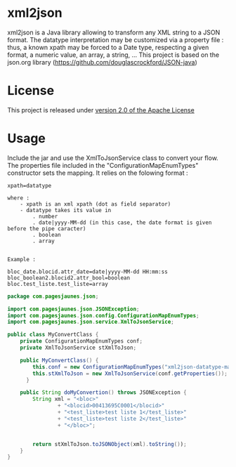 xml2json
========

xml2json is a Java library allowing to transform any XML string to a JSON format. The datatype interpretation may be customized via a property file : thus, a known xpath may be forced to a Date type, respecting a given format, a numeric value, an array, a string, ... This project is based on the json.org library (https://github.com/douglascrockford/JSON-java)

# License

This project is released under [version 2.0 of the Apache License](https://www.apache.org/licenses/LICENSE-2.0.html)

# Usage

Include the jar and use the XmlToJsonService class to convert your flow. The properties file included in the "ConfigurationMapEnumTypes" constructor sets the mapping. It relies on the folowing format :

```
xpath=datatype

where : 
    - xpath is an xml xpath (dot as field separator)
    - datatype takes its value in 
        . number
        . date|yyyy-MM-dd (in this case, the date format is given before the pipe caracter)
        . boolean
        . array


Example : 

bloc_date.blocid.attr_date=date|yyyy-MM-dd HH:mm:ss
bloc_boolean2.blocid2.attr_bool=boolean
bloc.test_liste.test_liste=array
```

```java
package com.pagesjaunes.json;

import com.pagesjaunes.json.JSONException;
import com.pagesjaunes.json.config.ConfigurationMapEnumTypes;
import com.pagesjaunes.json.service.XmlToJsonService;

public class MyConvertClass {
    private ConfigurationMapEnumTypes conf;
    private XmlToJsonService stXmlToJson;

    public MyConvertClass() {
        this.conf = new ConfigurationMapEnumTypes("xml2json-datatype-mapping.properties");
        this.stXmlToJson = new XmlToJsonService(conf.getProperties());
      }

    public String doMyConvertion() throws JSONException {
        String xml = "<bloc>"
                + "<blocid>00413695C0001</blocid>"
                + "<test_liste>test liste 1</test_liste>"
                + "<test_liste>test liste 2</test_liste>"
                + "</bloc>";


        return stXmlToJson.toJSONObject(xml).toString());
    }
}
```


